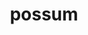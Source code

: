 ---
title: possum
meaning: to be able
ch: [five, seventeen]
pos: verb
inf: posse
conjugation: irregular
derivative: possible
ss: yes
ss2: yes
---